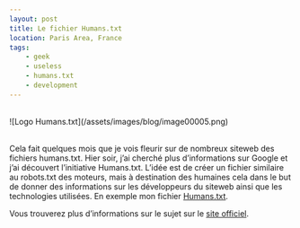 ```yaml
---
layout: post
title: Le fichier Humans.txt
location: Paris Area, France
tags:
    - geek
    - useless
    - humans.txt
    - development
---
```


<br />
![Logo Humans.txt](/assets/images/blog/image00005.png)<br />
<br />

Cela fait quelques mois que je vois fleurir sur de nombreux siteweb des fichiers humans.txt. Hier soir, j’ai cherché plus d’informations sur Google et j’ai découvert l’initiative Humans.txt. L’idée est de créer un fichier similaire au robots.txt des moteurs, mais à destination des humaines cela dans le but de donner des informations sur les développeurs du siteweb ainsi que les technologies utilisées. En exemple mon fichier [Humans.txt](http://remibarbe.fr/humans.txt).

Vous trouverez plus d’informations sur le sujet sur le [site officiel](http://humanstxt.org).

